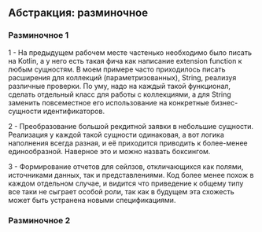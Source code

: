 ## Абстракция: разминочное

### Разминочное 1
1 - На предыдущем рабочем месте частенько необходимо было писать на Kotlin, а у него есть такая фича как написание extension function к любым сущностям. В моем примере часто приходилось писать расширения для коллекций (параметризованных), String, реализуя различные проверки. По уму, надо на каждый такой функционал, сделать отдельный класс для работы с коллекциями, а для String заменить повсеместное его использование на конкретные бизнес-сущности идентификаторов.

2 - Преобразование большой рекдитной заявки в небольшие сущности. Реализация у каждой такой сущности одинаковая, а вот логика наполнения всегда разная, и её приходится приводить к более-менее единообразной. Наверное это и можно назвать боксингом.

3 - Формирование отчетов для сейлзов, откличающихся как полями, источниками данных, так и представлениями. Код более менее похож в каждом отдельном случае, и видится что приведение к общему типу все таки не сыграет особой роли, так как в будущем эта схожесть может быть устранена новыми спецификациями.

### Разминочное 2

